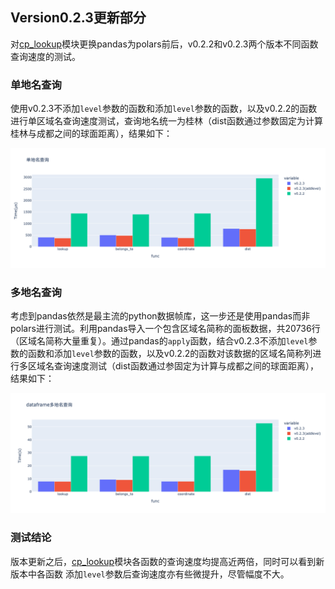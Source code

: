 ## Version0.2.3更新部分
对[cp_lookup](../api/cp_lookup.md)模块更换pandas为polars前后，v0.2.2和v0.2.3两个版本不同函数查询速度的测试。

### 单地名查询
使用v0.2.3不添加`level`参数的函数和添加`level`参数的函数，以及v0.2.2的函数进行单区域名查询速度测试，查询地名统一为桂林（dist函数通过参数固定为计算桂林与成都之间的球面距离），结果如下：
<center>

![result1](../assets/benchmark/TimeConsume1.png)
</center>


### 多地名查询
考虑到pandas依然是最主流的python数据帧库，这一步还是使用pandas而非polars进行测试。利用pandas导入一个包含区域名简称的面板数据，共20736行（区域名简称大量重复）。通过pandas的`apply`函数，结合v0.2.3不添加`level`参数的函数和添加`level`参数的函数，以及v0.2.2的函数对该数据的区域名简称列进行多区域名查询速度测试（dist函数通过参固定为计算与成都之间的球面距离），结果如下：
<center>

![result2](../assets/benchmark/TimeConsume2.png)
</center>

### 测试结论
版本更新之后，[cp_lookup](../api/cp_lookup.md)模块各函数的查询速度均提高近两倍，同时可以看到新版本中各函数
添加`level`参数后查询速度亦有些微提升，尽管幅度不大。